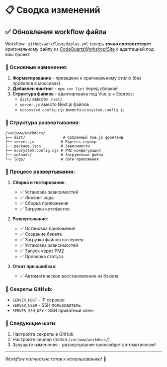# 📋 Сводка изменений

## ✅ Обновления workflow файла

Workflow `.github/workflows/deploy.yml` теперь **точно соответствует** оригинальному файлу из [CodeQuartzWorkshop/Site](https://raw.githubusercontent.com/CodeQuartzWorkshop/Site/refs/heads/main/.github/workflows/deploy.yml) с адаптацией под ваш проект.

### 🔄 Основные изменения:

1. **Форматирование** - приведено к оригинальному стилю (без пробелов в массивах)
2. **Добавлен линтинг** - `npm run lint` перед сборкой
3. **Структура файлов** - адаптирована под Vue.js + Express:
   - `dist/` вместо `.next/`
   - `server.js` вместо Next.js файлов
   - `ecosystem.config.cjs` вместо `ecosystem.config.js`

### 📁 Структура развертывания:

```
/var/www/workdocs/
├── dist/                 # Собранный Vue.js фронтенд
├── server.js            # Express сервер
├── package.json         # Зависимости
├── ecosystem.config.cjs # PM2 конфигурация
├── uploads/             # Загруженные файлы
└── logs/                # Логи приложения
```

### 🚀 Процесс развертывания:

1. **Сборка и тестирование**:

   - ✅ Установка зависимостей
   - ✅ Линтинг кода
   - ✅ Сборка приложения
   - ✅ Загрузка артефактов

2. **Развертывание**:

   - ✅ Остановка приложения
   - ✅ Создание бэкапа
   - ✅ Загрузка файлов на сервер
   - ✅ Установка зависимостей
   - ✅ Запуск через PM2
   - ✅ Проверка статуса

3. **Откат при ошибках**:
   - ✅ Автоматическое восстановление из бэкапа

### 🔧 Секреты GitHub:

- `SERVER_HOST` - IP сервера
- `SERVER_USER` - SSH пользователь
- `SERVER_SSH_KEY` - SSH приватный ключ

### 📝 Следующие шаги:

1. Настройте секреты в GitHub
2. Настройте сервер (папка `/var/www/workdocs/`)
3. Запушьте изменения - развертывание произойдет автоматически!

---

_Workflow полностью готов к использованию!_ 🎉
